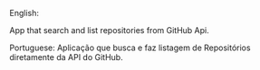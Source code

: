 English:

App that search and list repositories from GitHub Api.

Portuguese:
Aplicação que busca e faz listagem de Repositórios diretamente da API do GitHub.
